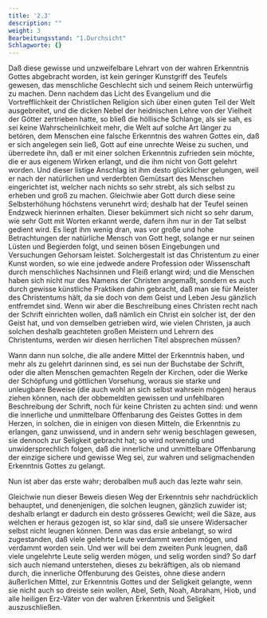 ```yaml
---
title: '2.3'
description: ""
weight: 3
Bearbeitungsstand: "1.Durchsicht"
Schlagworte: {}
---
```


<!-- Seite 53 -->

Daß diese gewisse und unzweifelbare Lehrart
von der wahren Erkenntnis Gottes abgebracht
worden, ist kein geringer Kunstgriff des Teufels gewesen,
das menschliche Geschlecht sich und seinem Reich
unterwürfig zu machen. Denn nachdem das Licht des
Evangelium und die Vortrefflichkeit der Christlichen Religion
sich über einen guten Teil der Welt ausgebreitet,
und die dicken Nebel der heidnischen Lehre von der Vielheit
der Götter zertrieben hatte, so bließ die höllische
Schlange, als sie sah, es sei keine Wahrscheinlichkeit
mehr, die Welt auf solche Art länger zu betören, dem
Menschen eine falsche Erkenntnis des wahren Gottes
ein, daß er sich angelegen sein ließ, Gott auf eine unrechte<!-- Seite 54 -->
Weise zu suchen, und überredete ihn, daß er mit
einer solchen Erkenntnis zufrieden sein möchte, die er
aus eigenem Wirken erlangt, und die ihm nicht von
Gott gelehrt worden. Und dieser listige Anschlag ist
ihm desto glücklicher gelungen, weil er nach der natürlichen
und verderbten Gemütsart des Menschen eingerichtet
ist, welcher nach nichts so sehr strebt, als sich
selbst zu erheben und groß zu machen. Gleichwie aber
Gott durch diese seine Selbsterhöhung höchstens verunehrt
wird; deshalb hat der Teufel seinen Endzweck hierinnen
erhalten. Dieser bekümmert sich nicht so sehr darum,
wie sehr Gott mit Worten erkannt werde, dafern
ihm nur in der Tat selbst gedient wird. Es
liegt ihm wenig dran, was vor große und hohe Betrachtungen
der natürliche Mensch von Gott hegt, solange
er nur seinen Lüsten und Begierden folgt, und
seinen bösen Eingebungen und Versuchungen Gehorsam
leistet. Solchergestalt ist das Christentum zu
einer Kunst worden, so wie eine jedwede andere Profession
oder Wissenschaft durch menschliches Nachsinnen
und Fleiß erlangt wird; und die Menschen haben
sich nicht nur des Namens der Christen angemaßt,
sondern es auch durch gewisse künstliche Praktiken dahin
gebracht, daß man sie für Meister des Christentums
hält, da sie doch von dem Geist und Leben
Jesu gänzlich entfremdet sind. Wenn wir aber die
Beschreibung eines Christen recht nach der Schrift
einrichten wollen, daß nämlich ein Christ ein solcher ist,
der den Geist hat, und von demselben getrieben
wird, wie vielen Christen, ja auch solchen deshalb geachteten
großen Meistern und Lehrern des Christentums,
werden wir diesen herrlichen Titel absprechen
müssen?


Wann dann nun solche, die alle andere Mittel der Erkenntnis
haben, und mehr als zu gelehrt darinnen sind, es
sei nun der Buchstabe der Schrift, oder die alten Menschen gemachten Regeln<!-- Seite 55 -->
der Kirchen, oder die Werke der
Schöpfung und göttlichen Vorsehung, woraus sie starke
und unleugbare Beweise (die auch wohl an sich
selbst wahrsein mögen) heraus ziehen können, nach der
obbemeldten gewissen und unfehlbaren Beschreibung
der Schrift, noch für keine Christen zu achten sind: und
wenn die innerliche und unmittelbare Offenbarung des
Geistes Gottes in dem Herzen, in solchen, die in einigen
von diesen Mitteln, die Erkenntnis zu erlangen,
ganz unwissend, und in andern sehr wenig beschlagen
gewesen, sie dennoch zur Seligkeit gebracht hat; so
wird notwendig und unwidersprechlich folgen, daß die
innerliche und unmittelbare Offenbarung der
einzige sichere und gewisse Weg sei, zur wahren
und seligmachenden Erkenntnis Gottes zu gelangt.

Nun ist aber das erste wahr; derobalben muß auch
das lezte wahr sein.

Gleichwie nun dieser Beweis diesen Weg der Erkenntnis
sehr nachdrücklich behauptet, und denenjenigen,
die solchen leugnen, gänzlich zuwider ist; deshalb erlangt
er dadurch ein desto grösseres Gewicht; weil die Säze,
aus welchen er heraus gezogen ist, so klar sind, daß sie
unsere Widersacher selbst nicht leugnen können. Denn
was das ersie anbelangt, so wird zugestanden, daß
viele gelehrte Leute verdammt werden mögen, und verdammt
worden sein. Und wer will bei dem zweiten
Punk leugnen, daß viele ungelehrte Leute selig werden
mögen, und selig worden sind? So darf sich auch niemand
unterstehen, dieses zu bekräftigen, als ob niemand
durch, die innerliche Offenburung des Geistes, ohne
diese andern äußerlichen Mittel, zur Erkenntnis Gottes
und der Seligkeit gelangte, wenn sie nicht auch so
dreiste sein wollen, Abel, Seth, Noah, Abraham,
Hiob, und alle heiligen Erz-Väter von der wahren
Erkenntnis und Seligkeit auszuschließen.
<!-- Seite 56 -->
